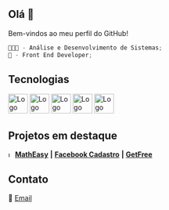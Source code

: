 ## Olá 👋
Bem-vindos ao meu perfil do GitHub!

```javascript
👨🏻‍💻 - Análise e Desenvolvimento de Sistemas;
🎨 - Front End Developer;


```

## Tecnologias
<img height="40" src="https://cdn-icons-png.freepik.com/512/1216/1216733.png" alt="Logo HTML" style="max-width: 100%;"> <img height="40" src="https://cdn-icons-png.flaticon.com/512/732/732190.png" alt="Logo CSS" style="max-width: 100%;"> <img height="40" src="https://upload.wikimedia.org/wikipedia/commons/6/6a/JavaScript-logo.png" alt="Logo JS" style="max-width: 100%;"> <img height="40" src="https://cdn.freebiesupply.com/logos/large/2x/python-5-logo-png-transparent.png" alt="Logo Py" style="max-width: 100%;"> <img height="40" src="https://upload.wikimedia.org/wikipedia/commons/c/cf/Lua-Logo.svg" alt="Logo Lua" style="max-width: 100%;">


## Projetos em destaque
<img height="10" src="https://feoliveira7.github.io/MathEasy/img/mathIcon.png" alt="Logo HTML" style="max-width: 100%;"> **[MathEasy](https://feoliveira7.github.io/MathEasy/)** **|** **[Facebook Cadastro](https://feoliveira7.github.io/Facebook-Cadastro/)** **|** **[GetFree](https://feoliveira7.github.io/GetFree/)**

## Contato
📧 [Email](mailto:oliveirafee77@gmail.com)
